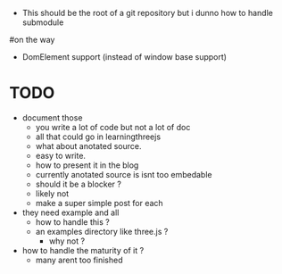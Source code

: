 * This should be the root of a git repository but i dunno how to handle submodule

#on the way
* DomElement support (instead of window base support)

# TODO
* document those
  * you write a lot of code but not a lot of doc
  * all that could go in learningthreejs
  * what about anotated source.
  * easy to write.
  * how to present it in the blog
  * currently anotated source is isnt too embedable
  * should it be a blocker ?
  * likely not
  * make a super simple post for each
* they need example and all
  * how to handle this ?
  * an examples directory like three.js ?
    * why not ?
* how to handle the maturity of it ?
  * many arent too finished